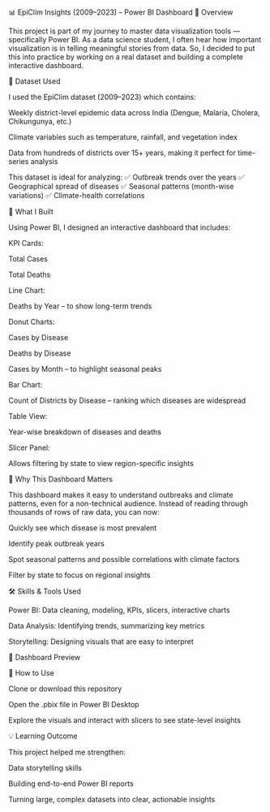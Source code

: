📊 EpiClim Insights (2009–2023) – Power BI Dashboard
🌟 Overview

This project is part of my journey to master data visualization tools — specifically Power BI.
As a data science student, I often hear how important visualization is in telling meaningful stories from data.
So, I decided to put this into practice by working on a real dataset and building a complete interactive dashboard.

📂 Dataset Used

I used the EpiClim dataset (2009–2023) which contains:

Weekly district-level epidemic data across India (Dengue, Malaria, Cholera, Chikungunya, etc.)

Climate variables such as temperature, rainfall, and vegetation index

Data from hundreds of districts over 15+ years, making it perfect for time-series analysis

This dataset is ideal for analyzing:
✅ Outbreak trends over the years
✅ Geographical spread of diseases
✅ Seasonal patterns (month-wise variations)
✅ Climate-health correlations

🎯 What I Built

Using Power BI, I designed an interactive dashboard that includes:

KPI Cards:

Total Cases

Total Deaths

Line Chart:

Deaths by Year – to show long-term trends

Donut Charts:

Cases by Disease

Deaths by Disease

Cases by Month – to highlight seasonal peaks

Bar Chart:

Count of Districts by Disease – ranking which diseases are widespread

Table View:

Year-wise breakdown of diseases and deaths

Slicer Panel:

Allows filtering by state to view region-specific insights

🎨 Why This Dashboard Matters

This dashboard makes it easy to understand outbreaks and climate patterns, even for a non-technical audience.
Instead of reading through thousands of rows of raw data, you can now:

Quickly see which disease is most prevalent

Identify peak outbreak years

Spot seasonal patterns and possible correlations with climate factors

Filter by state to focus on regional insights

🛠️ Skills & Tools Used

Power BI: Data cleaning, modeling, KPIs, slicers, interactive charts

Data Analysis: Identifying trends, summarizing key metrics

Storytelling: Designing visuals that are easy to interpret

📸 Dashboard Preview

🔗 How to Use

Clone or download this repository

Open the .pbix file in Power BI Desktop

Explore the visuals and interact with slicers to see state-level insights

💡 Learning Outcome

This project helped me strengthen:

Data storytelling skills

Building end-to-end Power BI reports

Turning large, complex datasets into clear, actionable insights
